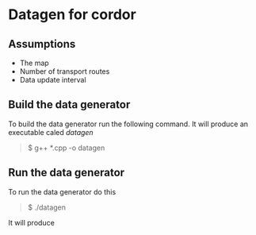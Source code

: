 # Datagen for cordor

## Assumptions

- The map
- Number of transport routes
- Data update interval

## Build the data generator

To build the data generator run the following command. It will produce an executable caled *datagen*

> $ g++ *.cpp -o datagen

## Run the data generator

To run the data generator do this

> $ ./datagen

It will produce 